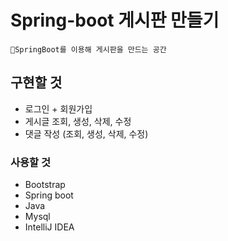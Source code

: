 # Spring-boot 게시판 만들기

    🌱SpringBoot를 이용해 게시판을 만드는 공간


## 구현할 것

* 로그인 + 회원가입
* 게시글 조회, 생성, 삭제, 수정 
* 댓글 작성 (조회, 생성, 삭제, 수정)


### 사용할 것

* Bootstrap
* Spring boot
* Java
* Mysql
* IntelliJ IDEA
